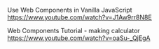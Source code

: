 Use Web Components in Vanilla JavaScript
https://www.youtube.com/watch?v=J1Aw9rr8N8E

Web Components Tutorial - making calculator
https://www.youtube.com/watch?v=oaSu-_QjEgA